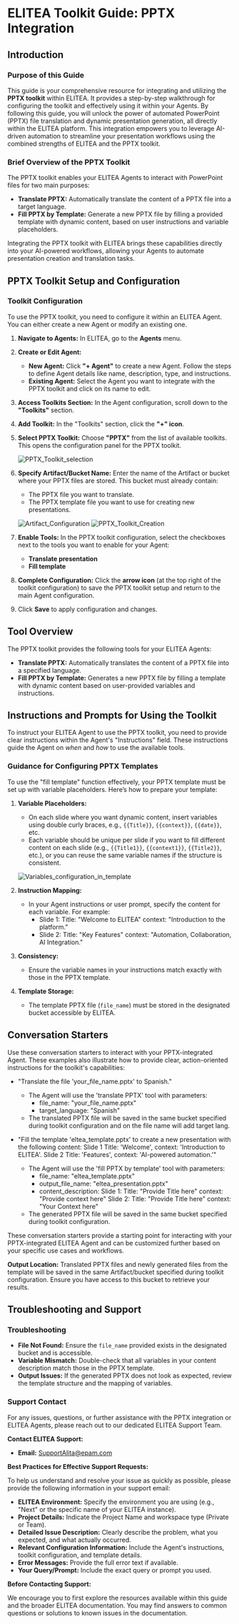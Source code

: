 # ELITEA Toolkit Guide: PPTX Integration

## Introduction

### Purpose of this Guide

This guide is your comprehensive resource for integrating and utilizing the **PPTX toolkit** within ELITEA. It provides a step-by-step walkthrough for configuring the toolkit and effectively using it within your Agents. By following this guide, you will unlock the power of automated PowerPoint (PPTX) file translation and dynamic presentation generation, all directly within the ELITEA platform. This integration empowers you to leverage AI-driven automation to streamline your presentation workflows using the combined strengths of ELITEA and the PPTX toolkit.

### Brief Overview of the PPTX Toolkit

The PPTX toolkit enables your ELITEA Agents to interact with PowerPoint files for two main purposes:

*   **Translate PPTX:** Automatically translate the content of a PPTX file into a target language.
*   **Fill PPTX by Template:** Generate a new PPTX file by filling a provided template with dynamic content, based on user instructions and variable placeholders.

Integrating the PPTX toolkit with ELITEA brings these capabilities directly into your AI-powered workflows, allowing your Agents to automate presentation creation and translation tasks.

## PPTX Toolkit Setup and Configuration

### Toolkit Configuration

To use the PPTX toolkit, you need to configure it within an ELITEA Agent. You can either create a new Agent or modify an existing one.

1.  **Navigate to Agents:** In ELITEA, go to the **Agents** menu.
2.  **Create or Edit Agent:**
    *   **New Agent:** Click **"+ Agent"** to create a new Agent. Follow the steps to define Agent details like name, description, type, and instructions.
    *   **Existing Agent:** Select the Agent you want to integrate with the PPTX toolkit and click on its name to edit.
3.  **Access Toolkits Section:** In the Agent configuration, scroll down to the **"Toolkits"** section.
4.  **Add Toolkit:** In the "Toolkits" section, click the **"+" icon**.
5.  **Select PPTX Toolkit:** Choose **"PPTX"** from the list of available toolkits. This opens the configuration panel for the PPTX toolkit.

    ![PPTX_Toolkit_selection](../../img/integrations/toolkits/powerpoint/PPTX_Toolkit.png)

6.  **Specify Artifact/Bucket Name:** Enter the name of the Artifact or bucket where your PPTX files are stored. This bucket must already contain:

    * The PPTX file you want to translate.
    * The PPTX template file you want to use for creating new presentations.

    ![Artifact_Configuration](../../img/integrations/toolkits/powerpoint/Bucket_Creation_And_Content.png)
    ![PPTX_Toolkit_Creation](../../img/integrations/toolkits/powerpoint/PPTX_Tool_Creation.png)

7.  **Enable Tools:** In the PPTX toolkit configuration, select the checkboxes next to the tools you want to enable for your Agent:
    *   **Translate presentation**
    *   **Fill template**
8.  **Complete Configuration:** Click the **arrow icon** (at the top right of the toolkit configuration) to save the PPTX toolkit setup and return to the main Agent configuration.
9.  Click **Save** to apply configuration and changes.

## Tool Overview

The PPTX toolkit provides the following tools for your ELITEA Agents:

*   **Translate PPTX:** Automatically translates the content of a PPTX file into a specified language.
*   **Fill PPTX by Template:** Generates a new PPTX file by filling a template with dynamic content based on user-provided variables and instructions.

## Instructions and Prompts for Using the Toolkit

To instruct your ELITEA Agent to use the PPTX toolkit, you need to provide clear instructions within the Agent's "Instructions" field. These instructions guide the Agent on *when* and *how* to use the available tools.

### Guidance for Configuring PPTX Templates

To use the "fill template" function effectively, your PPTX template must be set up with variable placeholders. Here’s how to prepare your template:

1. **Variable Placeholders:**
    * On each slide where you want dynamic content, insert variables using double curly braces, e.g., `{{Title}}`, `{{context}}`, `{{date}}`, etc.
    * Each variable should be unique per slide if you want to fill different content on each slide (e.g., `{{Title1}}`, `{{context1}}`, `{{Title2}}`, etc.), or you can reuse the same variable names if the structure is consistent.

    ![Variables_configuration_in_template](../../img/integrations/toolkits/powerpoint/Variable_Configuration_in_template.png)
2. **Instruction Mapping:**
    * In your Agent instructions or user prompt, specify the content for each variable. For example:
        - Slide 1:
            Title: "Welcome to ELITEA"
            context: "Introduction to the platform."
        - Slide 2:
            Title: "Key Features"
            context: "Automation, Collaboration, AI Integration."
3. **Consistency:**
    * Ensure the variable names in your instructions match exactly with those in the PPTX template.
4. **Template Storage:**
    * The template PPTX file (`file_name`) must be stored in the designated bucket accessible by ELITEA.

## Conversation Starters

Use these conversation starters to interact with your PPTX-integrated Agent. These examples also illustrate how to provide clear, action-oriented instructions for the toolkit's capabilities:

*   "Translate the file 'your_file_name.pptx' to Spanish."
    - The Agent will use the 'translate PPTX' tool with parameters:
        - file_name: "your_file_name.pptx"
        - target_language: "Spanish"
    - The translated PPTX file will be saved in the same bucket specified during toolkit configuration and on the file name will add target lang.

*   "Fill the template 'eltea_template.pptx' to create a new presentation with the following content: Slide 1 Title: 'Welcome', context: 'Introduction to ELITEA'. Slide 2 Title: 'Features', context: 'AI-powered automation.'"
    - The Agent will use the 'fill PPTX by template' tool with parameters:
        - file_name: "eltea_template.pptx"
        - output_file_name: "eltea_presentation.pptx"
        - content_description:
            Slide 1:
                Title: "Provide Title here"
                context: "Provide context here"
            Slide 2:
                Title: "Provide Title here"
                context: "Your Context here"
    - The generated PPTX file will be saved in the same bucket specified during toolkit configuration.

These conversation starters provide a starting point for interacting with your PPTX-integrated ELITEA Agent and can be customized further based on your specific use cases and workflows.

**Output Location:** Translated PPTX files and newly generated files from the template will be saved in the same Artifact/bucket specified during toolkit configuration. Ensure you have access to this bucket to retrieve your results.

## Troubleshooting and Support

### Troubleshooting

*   **File Not Found:** Ensure the `file_name` provided exists in the designated bucket and is accessible.
*   **Variable Mismatch:** Double-check that all variables in your content description match those in the PPTX template.
*   **Output Issues:** If the generated PPTX does not look as expected, review the template structure and the mapping of variables.

### Support Contact

For any issues, questions, or further assistance with the PPTX integration or ELITEA Agents, please reach out to our dedicated ELITEA Support Team.

**Contact ELITEA Support:**

*   **Email:** [SupportAlita@epam.com](mailto:SupportAlita@epam.com)

**Best Practices for Effective Support Requests:**

To help us understand and resolve your issue as quickly as possible, please provide the following information in your support email:

*   **ELITEA Environment:** Specify the environment you are using (e.g., "Next" or the specific name of your ELITEA instance).
*   **Project Details:** Indicate the Project Name and workspace type (Private or Team).
*   **Detailed Issue Description:** Clearly describe the problem, what you expected, and what actually occurred.
*   **Relevant Configuration Information:** Include the Agent's instructions, toolkit configuration, and template details.
*   **Error Messages:** Provide the full error text if available.
*   **Your Query/Prompt:** Include the exact query or prompt you used.

**Before Contacting Support:**

We encourage you to first explore the resources available within this guide and the broader ELITEA documentation. You may find answers to common questions or solutions to known issues in the documentation.
